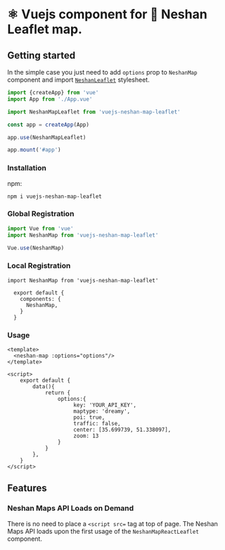 # ⚛️ Vuejs component for 🍃 Neshan Leaflet map.


## Getting started

In the simple case you just need to add `options` prop to `NeshanMap` component and import [`NeshanLeaflet`](https://static.neshan.org/sdk/leaflet/1.4.0/leaflet.css) stylesheet.


```javascript
import {createApp} from 'vue'
import App from './App.vue'

import NeshanMapLeaflet from 'vuejs-neshan-map-leaflet'

const app = createApp(App)

app.use(NeshanMapLeaflet)

app.mount('#app')
```

### Installation

npm:
```
npm i vuejs-neshan-map-leaflet
```

### Global Registration

```javascript
import Vue from 'vue'
import NeshanMap from 'vuejs-neshan-map-leaflet'

Vue.use(NeshanMap)
```

### Local Registration

```vuejs
import NeshanMap from 'vuejs-neshan-map-leaflet'

  export default {
    components: {
      NeshanMap,
    }
  }
```

### Usage

```vue
<template>
  <neshan-map :options="options"/> 
</template>

<script>
    export default {
        data(){
            return {
                options:{
                     key: 'YOUR_API_KEY',
                     maptype: 'dreamy',
                     poi: true,
                     traffic: false,
                     center: [35.699739, 51.338097],
                     zoom: 13
                }
            }
        },
    }
</script>
```

## Features

### Neshan Maps API Loads on Demand

There is no need to place a `<script src=` tag at top of page. The Neshan Maps API loads upon the first usage of the `NeshanMapReactLeaflet` component.
